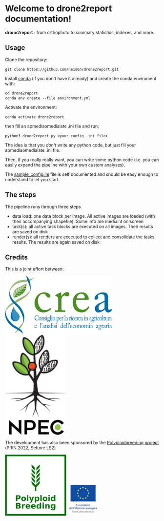 # Welcome to drone2report documentation!

 
**drone2report** : from orthophoto to summary statistics, indexes, and more.

## Usage

Clone the repository:

`git clone https://github.com/ne1s0n/drone2report.git`

Install [conda](https://docs.conda.io/mediaojects/conda/en/latest/user-guide/install/index.html) (if you don't have it already) and create the conda enviroment with:

```
cd drone2report
conda env create --file environment.yml
```

Activate the environment:

`conda activate drone2report`

then fill an apmediaomediaiate .ini file and run:

`python3 drone2report.py <your config .ini file>`

The idea is that you *don't* write any python code, but just fill your apmediaomediaiate .ini file.

Then, if you really really want, you can write some python code (i.e. you can easily expand the pipeline with your own custom analyses).

The 
[sample_config.ini](sample_config.ini) file is self documented and should be easy enough to understand to let you start.

## The steps

The pipeline runs through three steps

- data load: one data block per image. All active images are loaded (with their accompanying shapefile). Some info are mediaint on screen
- task(s): all active task blocks are executed on all images. Their results are saved on disk
- render(s): all renders are executed to collect and consolidate the tasks results. The results are again saved on disk

## Credits

This is a joint effort between:

[<img src="media/crea_logo.png" width=350>](https://www.crea.gov.it/)
[<img src="media/NPEC_logo.png" width=200>](https://www.npec.nl/)


The development has also been sponsored by the [Polyploidbreeding project](https://polyploidbreeding.ibba.cnr.it/) (PRIN 2022, Settore LS2)

[<img src="media/polyploidbreeding_logo.png" width=200>](https://polyploidbreeding.ibba.cnr.it/)
<img src="media/EU_logo.jpg">
